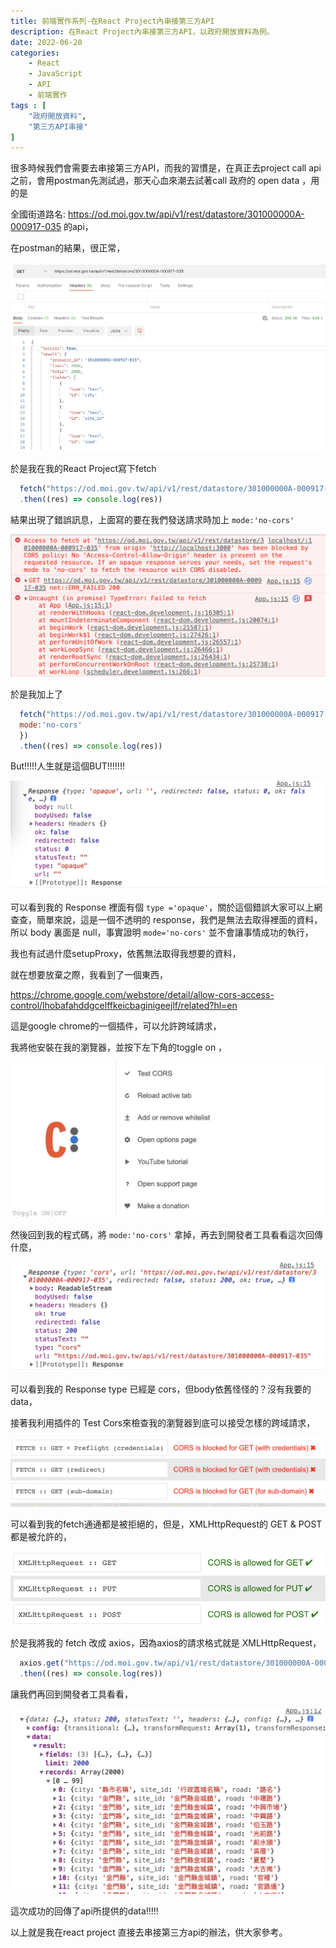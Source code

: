 ```yaml
---
title: 前端實作系列-在React Project內串接第三方API
description: 在React Project內串接第三方API，以政府開放資料為例。
date: 2022-06-20
categories:
    - React
    - JavaScript
    - API
    - 前端實作
tags : [
    "政府開放資料",
    "第三方API串接"
]
---
```



很多時候我們會需要去串接第三方API，而我的習慣是，在真正去project call api之前，會用postman先測試過，那天心血來潮去試著call 政府的 open data ，用的是

全國街道路名: https://od.moi.gov.tw/api/v1/rest/datastore/301000000A-000917-035 的api，



在postman的結果，很正常，

![image-20220620112657719](image-20220620112657719.png)



於是我在我的React Project寫下fetch

```javascript
  fetch("https://od.moi.gov.tw/api/v1/rest/datastore/301000000A-000917-035")
  .then((res) => console.log(res))
```

結果出現了錯誤訊息，上面寫的要在我們發送請求時加上 `mode:'no-cors'`

![image-20220620113142449](image-20220620113142449.png)

於是我加上了

```js
  fetch("https://od.moi.gov.tw/api/v1/rest/datastore/301000000A-000917-035",{
  mode:'no-cors'
  })
  .then((res) => console.log(res))
```



But!!!!!人生就是這個BUT!!!!!!!

![image-20220620113803587](image-20220620113803587.png)

可以看到我的 Response 裡面有個 `type ='opaque'`，關於這個錯誤大家可以上網查查，簡單來說，這是一個不透明的 response，我們是無法去取得裡面的資料，所以 body 裏面是 null，事實證明 `mode='no-cors'`  並不會讓事情成功的執行，



我也有試過什麼setupProxy，依舊無法取得我想要的資料，



就在想要放棄之際，我看到了一個東西，

https://chrome.google.com/webstore/detail/allow-cors-access-control/lhobafahddgcelffkeicbaginigeejlf/related?hl=en

這是google chrome的一個插件，可以允許跨域請求，



我將他安裝在我的瀏覽器，並按下左下角的toggle on ，

![image-20220620120541439](image-20220620120541439.png)



然後回到我的程式碼，將 `mode:'no-cors'` 拿掉，再去到開發者工具看看這次回傳什麼，

![image-20220620120935256](image-20220620120935256.png)

可以看到我的 Response type 已經是 cors，但body依舊怪怪的？沒有我要的data，

接著我利用插件的 Test Cors來檢查我的瀏覽器到底可以接受怎樣的跨域請求，

![image-20220620121125924](image-20220620121125924.png)

可以看到我的fetch通通都是被拒絕的，但是，XMLHttpRequest的 GET & POST都是被允許的，

![image-20220620121206852](image-20220620121206852.png)



於是我將我的 fetch 改成 axios，因為axios的請求格式就是 XMLHttpRequest，

```js
  axios.get("https://od.moi.gov.tw/api/v1/rest/datastore/301000000A-000917-035")
  .then((res) => console.log(res))
```

讓我們再回到開發者工具看看，

![image-20220620121608868](image-20220620121608868.png)

這次成功的回傳了api所提供的data!!!!!



以上就是我在react project 直接去串接第三方api的辦法，供大家參考。

